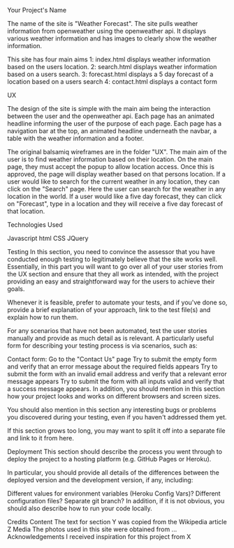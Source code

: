 Your Project's Name

The name of the site is "Weather Forecast".
The site pulls weather information from openweather using the openweather api. It displays various weather information and has images to clearly show the weather information.


This site has four main aims
1: index.html displays weather information based on the users location.
2: search.html displays weather information based on a users search.
3: forecast.html displays a 5 day forecast of a location based on a users search
4: contact.html displays a contact form

UX

The design of the site is simple with the main aim being the interaction between the user and the openweather api.
Each page has an animated headline informing the user of the purpose of each page.
Each page has a navigation bar at the top, an animated headline underneath the navbar, a table with the weather information and a footer.


The original balsamiq wireframes are in the folder "UX".
The main aim of the user is to find weather information based on their location. On the main page, they must accept the popup to allow location access. Once this is approved, the page will display weather based on that persons location.
If a user would like to search for the current weather in any location, they can click on the "Search" page. Here the user can search for the weather in any location in the world.
If a user would like a five day forecast, they can click on "Forecast", type in a location and they will receive a five day forecast of that location.



Technologies Used

Javascript
html
CSS
JQuery


Testing
In this section, you need to convince the assessor that you have conducted enough testing to legitimately believe that the site works well. Essentially, in this part you will want to go over all of your user stories from the UX section and ensure that they all work as intended, with the project providing an easy and straightforward way for the users to achieve their goals.

Whenever it is feasible, prefer to automate your tests, and if you've done so, provide a brief explanation of your approach, link to the test file(s) and explain how to run them.

For any scenarios that have not been automated, test the user stories manually and provide as much detail as is relevant. A particularly useful form for describing your testing process is via scenarios, such as:

Contact form:
Go to the "Contact Us" page
Try to submit the empty form and verify that an error message about the required fields appears
Try to submit the form with an invalid email address and verify that a relevant error message appears
Try to submit the form with all inputs valid and verify that a success message appears.
In addition, you should mention in this section how your project looks and works on different browsers and screen sizes.

You should also mention in this section any interesting bugs or problems you discovered during your testing, even if you haven't addressed them yet.

If this section grows too long, you may want to split it off into a separate file and link to it from here.

Deployment
This section should describe the process you went through to deploy the project to a hosting platform (e.g. GitHub Pages or Heroku).

In particular, you should provide all details of the differences between the deployed version and the development version, if any, including:

Different values for environment variables (Heroku Config Vars)?
Different configuration files?
Separate git branch?
In addition, if it is not obvious, you should also describe how to run your code locally.

Credits
Content
The text for section Y was copied from the Wikipedia article Z
Media
The photos used in this site were obtained from ...
Acknowledgements
I received inspiration for this project from X
